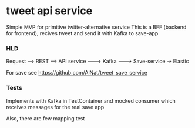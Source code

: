 # tweet api service

Simple MVP for primitive twitter-alternative service
This is a BFF (backend for frontend), recives tweet and send it with Kafka to save-app


### HLD

Request --> REST --> API service ---> Kafka ---> Save-service -> Elastic

For save see https://github.com/AlNat/tweet_save_service


### Tests

Implements with Kafka in TestContainer and mocked consumer which receives messages for the real save app

Also, there are few mapping test
